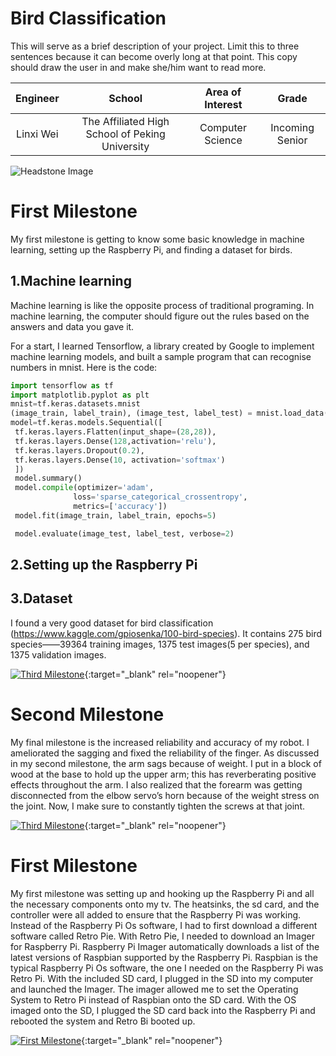﻿# Bird Classification
This will serve as a brief description of your project. Limit this to three sentences because it can become overly long at that point. This copy should draw the user in and make she/him want to read more.

| **Engineer** | **School** | **Area of Interest** | **Grade** |
|:--:|:--:|:--:|:--:|
| Linxi Wei | The Affiliated High School of Peking University | Computer Science | Incoming Senior

![Headstone Image](https://bluestampengineering.com/wp-content/uploads/2016/05/improve.jpg)
  
# First Milestone
My first milestone is getting to know some basic knowledge in machine learning, setting up the Raspberry Pi, and finding a dataset for birds. 

## 1.Machine learning 
Machine learning is like the opposite process of traditional programing. In machine learning, the computer should figure out the rules based on the answers and data you gave it. 

For a start, I learned Tensorflow, a library created by Google to implement machine learning models, and built a sample program that can recognise numbers in mnist. Here is the code:

```python
import tensorflow as tf
import matplotlib.pyplot as plt
mnist=tf.keras.datasets.mnist
(image_train, label_train), (image_test, label_test) = mnist.load_data()
model=tf.keras.models.Sequential([
 tf.keras.layers.Flatten(input_shape=(28,28)),
 tf.keras.layers.Dense(128,activation='relu'),
 tf.keras.layers.Dropout(0.2),
 tf.keras.layers.Dense(10, activation='softmax')
 ]) 
 model.summary()
 model.compile(optimizer='adam',
              loss='sparse_categorical_crossentropy',
              metrics=['accuracy'])
 model.fit(image_train, label_train, epochs=5)

 model.evaluate(image_test, label_test, verbose=2)
```
## 2.Setting up the Raspberry Pi

## 3.Dataset
I found a very good dataset for bird classification (https://www.kaggle.com/gpiosenka/100-bird-species). It contains 275 bird species——39364 training images, 1375 test images(5 per species), and 1375 validation images. 

[![Third Milestone](https://res.cloudinary.com/marcomontalbano/image/upload/v1612573869/video_to_markdown/images/youtube--F7M7imOVGug-c05b58ac6eb4c4700831b2b3070cd403.jpg )](https://www.youtube.com/watch?v=F7M7imOVGug&feature=emb_logo "Final Milestone"){:target="_blank" rel="noopener"}

# Second Milestone
My final milestone is the increased reliability and accuracy of my robot. I ameliorated the sagging and fixed the reliability of the finger. As discussed in my second milestone, the arm sags because of weight. I put in a block of wood at the base to hold up the upper arm; this has reverberating positive effects throughout the arm. I also realized that the forearm was getting disconnected from the elbow servo’s horn because of the weight stress on the joint. Now, I make sure to constantly tighten the screws at that joint.

[![Third Milestone](https://res.cloudinary.com/marcomontalbano/image/upload/v1612574014/video_to_markdown/images/youtube--y3VAmNlER5Y-c05b58ac6eb4c4700831b2b3070cd403.jpg)](https://www.youtube.com/watch?v=y3VAmNlER5Y&feature=emb_logo "Second Milestone"){:target="_blank" rel="noopener"}
# First Milestone
  

My first milestone was setting up and hooking up the Raspberry Pi and all the necessary components onto my tv. The heatsinks, the sd card, and the controller were all added to ensure that the Raspberry Pi was working. Instead of the Raspberry Pi Os software, I had to first download a different software called Retro Pie. With Retro Pie, I needed to download an Imager for Raspberry Pi. Raspberry Pi Imager automatically downloads a list of the latest versions of Raspbian supported by the Raspberry Pi. Raspbian is the typical Raspberry Pi Os software, the one I needed on the Raspberry Pi was Retro Pi. With the included SD card, I plugged in the SD into my computer and launched the Imager. The imager allowed me to set the Operating System to Retro Pi instead of Raspbian onto the SD card. With the OS imaged onto the SD, I plugged the SD card back into the Raspberry Pi and rebooted the system and Retro Bi booted up.

[![First Milestone](https://res.cloudinary.com/marcomontalbano/image/upload/v1612574117/video_to_markdown/images/youtube--CaCazFBhYKs-c05b58ac6eb4c4700831b2b3070cd403.jpg)](https://www.youtube.com/watch?v=CaCazFBhYKs "First Milestone"){:target="_blank" rel="noopener"}
